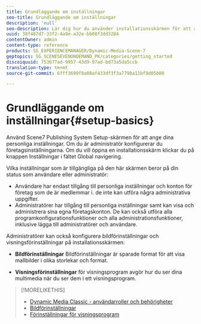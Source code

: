 ```yaml
---
title: Grundläggande om inställningar
seo-title: Grundläggande om inställningar
description: 'null'
seo-description: Lär dig hur du använder installationsskärmen för att ange dina personliga inställningar. Om du är administratör konfigurerar du företagsinställningarna.
uuid: 38f487d7-33f2-4a9e-a32e-bb08f3dd3284
contentOwner: admin
content-type: reference
products: SG_EXPERIENCEMANAGER/Dynamic-Media-Scene-7
geptopics: SG_SCENESEVENONDEMAND_PK/categories/getting_started
discoiquuid: 753677ad-9957-43d9-97ad-bd73a5da5ccb
translation-type: tm+mt
source-git-commit: 6fff3699f8a08af433df3f3a7790a11bf9d05b00

---
```



# Grundläggande om inställningar{#setup-basics}

Använd Scene7 Publishing System Setup-skärmen för att ange dina personliga inställningar. Om du är administratör konfigurerar du företagsinställningarna. Om du vill öppna en installationsskärm klickar du på knappen Inställningar i fältet Global navigering.

Vilka inställningar som är tillgängliga på den här skärmen beror på din status som användare eller administratör:

* Användare har endast tillgång till personliga inställningar och konton för företag som de är medlemmar i. de inte kan utföra några administrativa uppgifter.
* Administratörer har tillgång till personliga inställningar samt kan visa och administrera sina egna företagskonton. De kan också utföra alla programkonfigurationsfunktioner och alla administrationsfunktioner, inklusive lägga till administratörer och användare.

Administratörer kan också konfigurera bildförinställningar och visningsförinställningar på installationsskärmen:

* **Bildförinställningar** Bildförinställningar är sparade format för att visa mallbilder i olika storlekar och format.

* **Visningsförinställningar** för visningsprogram avgör hur du ser dina multimedia när du ser dem i ett visningsprogram.

>[!MORELIKETHIS]
>
>* [Dynamic Media Classic - användarroller och behörigheter](administration-setup.md#user_administration)
>* [Bildförinställningar](application-setup.md#image_presets)
>* [Förinställningar för visningsprogram](application-setup.md#viewer_presets)

